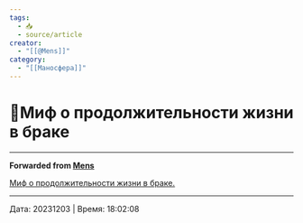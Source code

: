 ```yaml
---
tags:
  - 📥
  - source/article
creator:
  - "[[@Mens]]"
category:
  - "[[Маносфера]]"
---
```


# 📜Миф о продолжительности жизни в браке


***

**Forwarded from [Mens](https://t.me/mensfirst/9731)**

[Миф о продолжительности жизни в браке.](https://telegra.ph/Razoblachaya-lozh-zhenatye-muzhchiny-yakoby-zhivut-dolshe-holostyakov-01-13)

---

Дата: 20231203 | Время: 18:02:08

